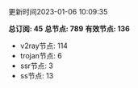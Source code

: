 更新时间2023-01-06 10:09:35

**总订阅: 45**
**总节点: 789**
**有效节点: 136**
- v2ray节点: 114
- trojan节点: 6
- ssr节点: 3
- ss节点: 13
